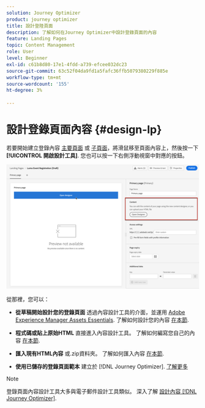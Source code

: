 ```yaml
---
solution: Journey Optimizer
product: journey optimizer
title: 設計登陸頁面
description: 了解如何在Journey Optimizer中設計登錄頁面的內容
feature: Landing Pages
topic: Content Management
role: User
level: Beginner
exl-id: c61b8d80-17e1-4fdd-a739-efcee032dc23
source-git-commit: 63c52f04da9fd1a5fafc36ffb5079380229f885e
workflow-type: tm+mt
source-wordcount: '155'
ht-degree: 3%

---
```


# 設計登錄頁面內容 {#design-lp}

若要開始建立登錄內容 [主要頁面](create-lp.md#configure-primary-page) 或 [子頁面](create-lp.md#configure-subpages)，將滑鼠移至頁面內容上，然後按一下 **[!UICONTROL 開啟設計工具]**. 您也可以按一下右側浮動視窗中對應的按鈕。

![](assets/lp_open-designer.png)

從那裡，您可以：

* **從草稿開始設計您的登錄頁面** 透過內容設計工具的介面，並運用 [Adobe Experience Manager Assets Essentials](../design/assets-essentials.md). 了解如何設計您的內容 <!--or use built-in templates--> [在本節](../design/create-email-content.md).

* **程式碼或貼上原始HTML** 直接進入內容設計工具。 了解如何編寫您自己的內容 [在本節](../design/code-content.md).

* **匯入現有HTML內容** 或.zip資料夾。 了解如何匯入內容 [在本節](../design/existing-content.md).

* **使用已儲存的登錄頁面範本** 建立於 [!DNL Journey Optimizer]. [了解更多](lp-templates.md)

>[!NOTE]
>
>登錄頁面內容設計工具大多與電子郵件設計工具類似。 深入了解 [設計內容 [!DNL Journey Optimizer]](../design/design-emails.md).
